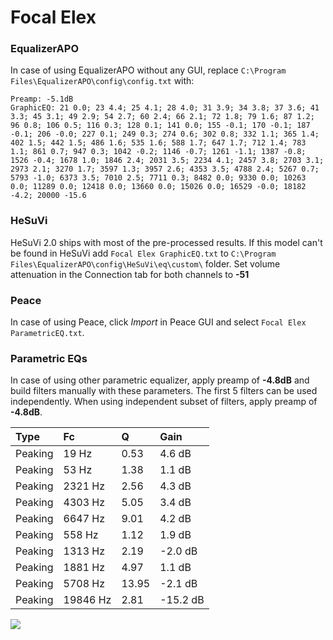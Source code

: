 # Focal Elex

### EqualizerAPO
In case of using EqualizerAPO without any GUI, replace `C:\Program Files\EqualizerAPO\config\config.txt`
with:
```
Preamp: -5.1dB
GraphicEQ: 21 0.0; 23 4.4; 25 4.1; 28 4.0; 31 3.9; 34 3.8; 37 3.6; 41 3.3; 45 3.1; 49 2.9; 54 2.7; 60 2.4; 66 2.1; 72 1.8; 79 1.6; 87 1.2; 96 0.8; 106 0.5; 116 0.3; 128 0.1; 141 0.0; 155 -0.1; 170 -0.1; 187 -0.1; 206 -0.0; 227 0.1; 249 0.3; 274 0.6; 302 0.8; 332 1.1; 365 1.4; 402 1.5; 442 1.5; 486 1.6; 535 1.6; 588 1.7; 647 1.7; 712 1.4; 783 1.1; 861 0.7; 947 0.3; 1042 -0.2; 1146 -0.7; 1261 -1.1; 1387 -0.8; 1526 -0.4; 1678 1.0; 1846 2.4; 2031 3.5; 2234 4.1; 2457 3.8; 2703 3.1; 2973 2.1; 3270 1.7; 3597 1.3; 3957 2.6; 4353 3.5; 4788 2.4; 5267 0.7; 5793 -1.0; 6373 3.5; 7010 2.5; 7711 0.3; 8482 0.0; 9330 0.0; 10263 0.0; 11289 0.0; 12418 0.0; 13660 0.0; 15026 0.0; 16529 -0.0; 18182 -4.2; 20000 -15.6
```

### HeSuVi
HeSuVi 2.0 ships with most of the pre-processed results. If this model can't be found in HeSuVi add
`Focal Elex GraphicEQ.txt` to `C:\Program Files\EqualizerAPO\config\HeSuVi\eq\custom\` folder.
Set volume attenuation in the Connection tab for both channels to **-51**

### Peace
In case of using Peace, click *Import* in Peace GUI and select `Focal Elex ParametricEQ.txt`.

### Parametric EQs
In case of using other parametric equalizer, apply preamp of **-4.8dB** and build filters manually
with these parameters. The first 5 filters can be used independently.
When using independent subset of filters, apply preamp of **-4.8dB**.

| Type    | Fc       |     Q | Gain     |
|:--------|:---------|:------|:---------|
| Peaking | 19 Hz    |  0.53 | 4.6 dB   |
| Peaking | 53 Hz    |  1.38 | 1.1 dB   |
| Peaking | 2321 Hz  |  2.56 | 4.3 dB   |
| Peaking | 4303 Hz  |  5.05 | 3.4 dB   |
| Peaking | 6647 Hz  |  9.01 | 4.2 dB   |
| Peaking | 558 Hz   |  1.12 | 1.9 dB   |
| Peaking | 1313 Hz  |  2.19 | -2.0 dB  |
| Peaking | 1881 Hz  |  4.97 | 1.1 dB   |
| Peaking | 5708 Hz  | 13.95 | -2.1 dB  |
| Peaking | 19846 Hz |  2.81 | -15.2 dB |

![](https://raw.githubusercontent.com/jaakkopasanen/AutoEq/master/results/oratory1990/harman_over-ear_2018/Focal%20Elex/Focal%20Elex.png)